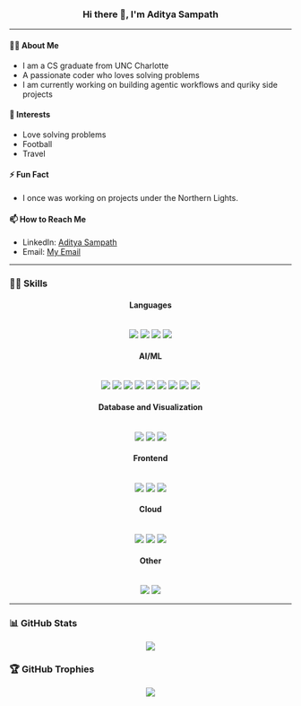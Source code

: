 <div align="center">
  
### Hi there 👋, I'm Aditya Sampath
</a>

</div>

---

#### 🙋‍♂️ About Me
- I am a CS graduate from UNC Charlotte
- A passionate coder who loves solving problems
- I am currently working on building agentic workflows and quriky side projects

#### 🌱 Interests
- Love solving problems
- Football
- Travel

#### ⚡ Fun Fact
- I once was working on projects under the Northern Lights. 

#### 📫 How to Reach Me
- LinkedIn: [Aditya Sampath](https://www.linkedin.com/in/aditya-sampath10/)
- Email: [My Email](adityasampath01@gmail.com)

---

### 👨‍💻 Skills

<div align="center">
  
#### Languages
<br>
<img src="https://img.shields.io/badge/C-00599C?style=for-the-badge&logo=c&logoColor=white" />
<img src="https://img.shields.io/badge/C++-00599C?style=for-the-badge&logo=c%2B%2B&logoColor=white" />
<img src="https://img.shields.io/badge/JavaScript-F7DF1E?style=for-the-badge&logo=javascript&logoColor=black" />
<img src="https://img.shields.io/badge/Python-3776AB?style=for-the-badge&logo=python&logoColor=white" />
<br>

#### AI/ML
<br>
<img src="https://img.shields.io/badge/TensorFlow-FF6F00?style=for-the-badge&logo=TensorFlow&logoColor=white" />
<img src="https://img.shields.io/badge/PyTorch-EE4C2C?style=for-the-badge&logo=PyTorch&logoColor=white" />
<img src="https://img.shields.io/badge/Pandas-150458?style=for-the-badge&logo=pandas&logoColor=white" />
<img src="https://img.shields.io/badge/Numpy-013243?style=for-the-badge&logo=numpy&logoColor=white" />
<img src="https://img.shields.io/badge/Matplotlib-11557c?style=for-the-badge&logo=matplotlib&logoColor=white" />
<img src="https://img.shields.io/badge/Seaborn-3776AB?style=for-the-badge&logo=seaborn&logoColor=white" />
<img src="https://img.shields.io/badge/LangChain-1C3C3C?style=for-the-badge&logo=langchain&logoColor=white" />
<img src="https://img.shields.io/badge/LangGraph-1C3C3C?style=for-the-badge&logo=langgraph&logoColor=white" />
<img src="https://img.shields.io/badge/HuggingFace-FFD21F?style=for-the-badge&logo=huggingface&logoColor=black" />
<br>

#### Database and Visualization
<br>
<img src="https://img.shields.io/badge/MySQL-4479A1?style=for-the-badge&logo=mysql&logoColor=white" />
<img src="https://img.shields.io/badge/D3.js-F9A03C?style=for-the-badge&logo=d3.js&logoColor=white" />
<img src="https://img.shields.io/badge/Tableau-E97627?style=for-the-badge&logo=Tableau&logoColor=white" />
<br>

#### Frontend
<br>
<img src="https://img.shields.io/badge/HTML5-E34F26?style=for-the-badge&logo=html5&logoColor=white" />
<img src="https://img.shields.io/badge/CSS3-1572B6?style=for-the-badge&logo=css3&logoColor=white" />
<img src="https://img.shields.io/badge/React-20232A?style=for-the-badge&logo=react&logoColor=61DAFB" />
<br>

#### Cloud
<br>
<img src="https://img.shields.io/badge/AWS-232F3E?style=for-the-badge&logo=amazon-aws&logoColor=white" />
<img src="https://img.shields.io/badge/Docker-2496ED?style=for-the-badge&logo=docker&logoColor=white" />
<img src="https://img.shields.io/badge/Kubernetes-326CE5?style=for-the-badge&logo=kubernetes&logoColor=white" />
<br>

#### Other
<br>
<img src="https://img.shields.io/badge/Git-F05032?style=for-the-badge&logo=git&logoColor=white" />
<img src="https://img.shields.io/badge/Linux-FCC624?style=for-the-badge&logo=linux&logoColor=black" />
<br>

</div>

---

### 📊 GitHub Stats
<div align="center">
<img src="https://github-readme-stats.vercel.app/api?username=Aditya100401&show_icons=true&theme=radical" />
</div>

### 🏆 GitHub Trophies
<div align="center">
<img src="https://github-profile-trophy.vercel.app/?username=Aditya100401&theme=onedark" />
</div>

